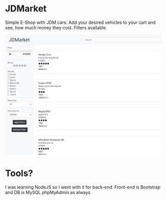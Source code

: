 # JDMarket
Simple E-Shop with JDM cars. Add your desired vehicles to your cart and see, how much money they cost. Filters available.

![img](https://github.com/jankubatt/JDMarket/blob/main/jdmarket.png)

# Tools?
I was learning NodeJS so I went with it for back-end. Front-end is Bootstrap and DB is MySQL phpMyAdmin as always.

